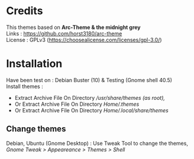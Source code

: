 # Credits
This themes based on <b>Arc-Theme & the midnight grey</b> </br>
Links : https://github.com/horst3180/arc-theme</br>
License : GPLv3 (https://choosealicense.com/licenses/gpl-3.0/)</br>

# Installation
Have been test on : Debian Buster (10) & Testing (Gnome shell 40.5)</br>
Install themes : 
- Extract Archive File On Directory<i> /usr/share/themes (as root),</i> </br>
- Or Extract Archive File On Directory<i> Home/.themes</i></br>
- Or Extract Archive File On Directory <i>Home/.local/share/themes</i></br>

## Change themes
Debian, Ubuntu (Gnome Desktop) : Use Tweak Tool to change the themes, <i>Gnome Tweak > Appeareance > Themes > Shell</i></br>
